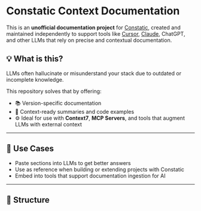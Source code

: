
# Constatic Context Documentation

This is an **unofficial documentation project** for [Constatic](https://github.com/RinckoDev/constatic), created and maintained independently to support tools like [Cursor](https://cursor.sh), [Claude](https://claude.ai), ChatGPT, and other LLMs that rely on precise and contextual documentation.

## 💡 What is this?

LLMs often hallucinate or misunderstand your stack due to outdated or incomplete knowledge.

This repository solves that by offering:
- 📚 Version-specific documentation
- 🧠 Context-ready summaries and code examples
- ⚙️ Ideal for use with **Context7**, **MCP Servers**, and tools that augment LLMs with external context

---

## 🔧 Use Cases

- Paste sections into LLMs to get better answers
- Use as reference when building or extending projects with Constatic
- Embed into tools that support documentation ingestion for AI

---

## 📂 Structure

